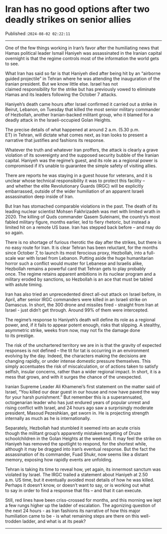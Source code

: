 # Iran has no good options after two deadly strikes on senior allies

Published :`2024-08-02 02:22:11`

---

One of the few things working in Iran’s favor after the humiliating news that Hamas political leader Ismail Haniyeh was assassinated in the Iranian capital overnight is that the regime controls most of the information the world gets to see.

What Iran has said so far is that Haniyeh died after being hit by an “airborne guided projectile” in Tehran where he was attending the inauguration of the Iranian president. But we know little else. Israel has not claimed responsibility for the strike but has previously vowed to eliminate Hamas and its leaders following the October 7 attacks.

Haniyeh’s death came hours after Israel confirmed it carried out a strike in Beirut, Lebanon, on Tuesday that killed the most senior military commander of Hezbollah, another Iranian-backed militant group, who it blamed for a deadly attack in the Israeli-occupied Golan Heights.

The precise details of what happened at around 2 a.m. (5.30 p.m. ET) in Tehran, will dictate what comes next, as Iran looks to present a narrative that justifies and fashions its response.

Whatever the truth and whatever Iran proffers, the attack is clearly a grave violation of its sovereignty and the supposed security bubble of the Iranian capital. Haniyeh was the regime’s guest, and its role as a regional power is compromised if it’s unable to guarantee the simple safety of visiting allies.

There are reports he was staying in a guest house for veterans, and it is unclear whose technical responsibility it was to protect this facility – and whether the elite Revolutionary Guards (IRGC) will be explicitly embarrassed, outside of the wider humiliation of an apparent Israeli assassination deep inside of Iran.

But Iran has stomached comparable violations in the past. The death of its leading nuclear scientist Mohsen Fakhrizadeh was met with limited wrath in 2020. The killing of Quds commander Qasem Suleinami, the country’s most fabled military figure, months earlier, led to fiery rhetoric, but instead a limited hit on a remote US base. Iran has stepped back before – and may do so again.

There is no shortage of furious rherotic the day after the strikes, but there is no easy route for Iran. It is clear Tehran has been reluctant, for the months since October 7, to launch its most ferocious proxy, Hezbollah, into a full-scale war with Israel from Lebanon. Putting aside the huge humanitarian horror such a conflict would muster for Lebanese and Israelis alike, Hezbollah remains a powerful card that Tehran gets to play probably once. The regime retains apparent ambitions in its nuclear program and a military eroded by sanctions, so Hezbollah is an ace that must be tabled with astute timing.

Iran has also tried an unprecedented direct all-out attack on Israel before, in April, after senior IRGC commanders were killed in an Israeli strike on Damascus. In short, the 300 drone and missiles fired - straight from Iran at Israel - just didn’t get through. Around 99% of them were intercepted.

The regime’s response to Haniyeh’s death will define its role as a regional power, and, if it fails to appear potent enough, risks that slipping. A stealthy, asymmetric strike, weeks from now, may not fix the damage done to its prestige.

The risk of the unchartered territory we are in is that the gravity of expected responses is not defined – the tit for tat is occurring in an environment evolving by the day. Indeed, the characters making the decisions are changing rapidly, or under intense domestic pressure themselves. This simply accentuates the risk of miscalculation, or of actions taken to satisfy selfish, insular concerns, rather than a wider regional impact. In short, it is a mess that grows, and with it surges the chance of the unexpected.

Iranian Supreme Leader Ali Khamenei’s first statement on the matter said of Israel, “You killed our dear guest in our house and now have paved the way for your harsh punishment.” But remember this is a superannuated, octogenarian leader who has just endured years of popular unrest and rising conflict with Israel, and 24 hours ago saw a surprisingly moderate president, Masoud Pezeshkian, get sworn in. He is projecting strength internally as much as he is internationally.

Separately, Hezbollah had stumbled it seemed into an acute crisis though the militant group’s apparently mistaken targeting of Druze schoolchildren in the Golan Heights at the weekend. It may feel the strike on Haniyeh has removed the spotlight to respond, for the shortest while, although it may be dragged into Iran’s eventual response. But the fact the assassination of its commander, Fuad Shukr, now seems like a distant memory, exposing how rapidly events are unfolding.

Tehran is taking its time to reveal how, yet again, its innermost sanctum was violated by Israel. The IRGC trailed a statement about Haniyeh at 2.50 a.m. US time, but it eventually avoided most details of how he was killed. Perhaps it doesn’t know, or doesn’t want to say, or is working out what to say in order to find a response that fits – and that it can execute.

Still, red lines have been criss-crossed for months, and this morning we lept a few rungs higher up the ladder of escalation. The agonizing question of the next 24 hours - as Iran fashions its narrative of how this major humiliation came to be - is what remaining steps are there on this well-trodden ladder, and what is at its peak?

---

